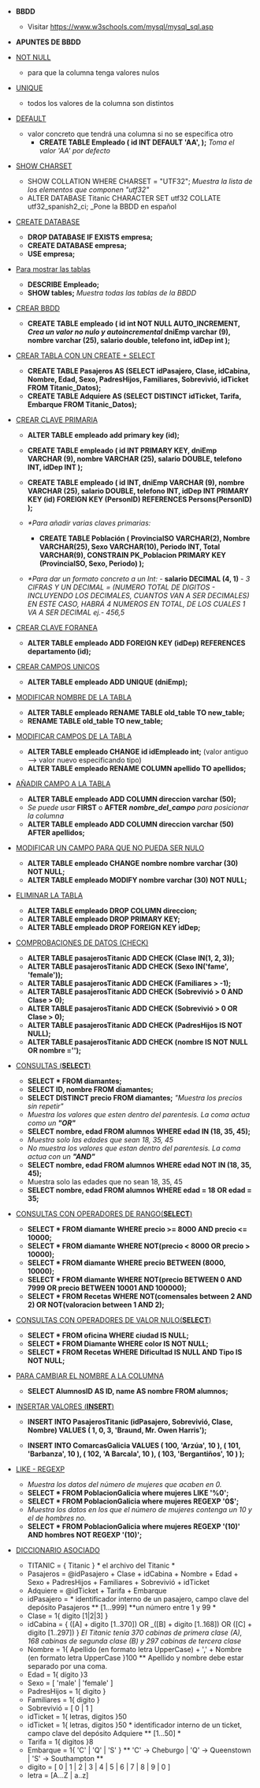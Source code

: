 - **BBDD**
	- Visitar https://www.w3schools.com/mysql/mysql_sql.asp
- **APUNTES DE BBDD**
- [NOT NULL]()
	- para  que la columna tenga valores nulos
- [UNIQUE]()
	- todos los valores de la columna son distintos
- [DEFAULT]()
	- valor concreto que tendrá una columna si no se especifica otro
		- **CREATE TABLE Empleado (
				 id INT DEFAULT 'AA',
				);**
			 _Toma el valor 'AA' por defecto_
- [SHOW CHARSET]()
	- SHOW COLLATION WHERE CHARSET = "UTF32";
	_Muestra la lista de los elementos que componen "utf32"_
	- ALTER DATABASE Titanic CHARACTER SET utf32 COLLATE utf32_spanish2_ci;
	_Pone la BBDD en español
	
- [CREATE DATABASE]()
	- **DROP DATABASE IF EXISTS empresa;**
 	- **CREATE DATABASE empresa;**
 	- **USE empresa;**
- [Para mostrar las tablas]()
	 - **DESCRIBE Empleado;**
	 - **SHOW tables;** _Muestra todas las tablas de la BBDD_
- [CREAR BBDD]()
	- **CREATE TABLE empleado (
	id int NOT NULL AUTO_INCREMENT,   _Crea un valor no nulo y 		  autoincremental_
	dniEmp varchar (9),
	nombre varchar (25),
	salario double,
	telefono int,
	idDep int
 );**
 - [CREAR TABLA CON UN CREATE + SELECT]()
	 - **CREATE TABLE Pasajeros AS (SELECT idPasajero, Clase, idCabina, Nombre, Edad, Sexo, PadresHijos, Familiares, Sobrevivió, idTicket FROM Titanic_Datos);**
	 - **CREATE TABLE Adquiere AS (SELECT DISTINCT idTicket, Tarifa, Embarque FROM Titanic_Datos);**
- [CREAR CLAVE PRIMARIA]()
	- **ALTER TABLE empleado add primary key (id);**

	 - **CREATE TABLE empleado (
			id INT PRIMARY KEY,
			dniEmp VARCHAR (9),
			nombre VARCHAR (25),
			salario DOUBLE,
			telefono INT,
			idDep INT
			 );**
	- **CREATE TABLE empleado (
	id INT,
	dniEmp VARCHAR (9),
	nombre VARCHAR (25),
	salario DOUBLE,
	telefono INT,
	idDep INT
	PRIMARY KEY (id)
	FOREIGN KEY (PersonID) REFERENCES Persons(PersonID)
 );**
	 - _*Para añadir varias claves primarias:_
		 - **CREATE TABLE Población (
	ProvinciaISO VARCHAR(2),
    Nombre VARCHAR(25),
    Sexo VARCHAR(10),
    Periodo INT,
    Total VARCHAR(9),
    CONSTRAIN PK_Poblacion PRIMARY KEY (ProvinciaISO, Sexo, Periodo)
 );**
	- _*Para dar un formato concreto a un Int:_
			- **salario DECIMAL (4, 1)**
			- _3 CIFRAS Y UN DECIMAL = (NUMERO TOTAL DE DIGITOS - INCLUYENDO LOS DECIMALES, CUANTOS VAN A SER DECIMALES)
 EN ESTE CASO, HABRÁ 4 NUMEROS EN TOTAL, DE LOS CUALES 1 VA A SER DECIMAL ej.- 456,5_
- [CREAR CLAVE FORANEA]()
	- **ALTER TABLE empleado ADD FOREIGN KEY (idDep) REFERENCES departamento (id);**
- [CREAR CAMPOS UNICOS]()
	- **ALTER TABLE empleado ADD UNIQUE (dniEmp);**
- [MODIFICAR NOMBRE DE LA TABLA]()
	- **ALTER TABLE empleado RENAME TABLE old_table TO new_table;**
	- **RENAME TABLE old_table TO new_table;**
- [MODIFICAR CAMPOS DE LA TABLA]()
	- **ALTER TABLE empleado CHANGE id idEmpleado int;** (valor antiguo –> valor nuevo especificando tipo)
	- **ALTER TABLE empleado RENAME COLUMN apellido TO apellidos;**
- [AÑADIR CAMPO A LA TABLA]()
	- **ALTER TABLE empleado ADD COLUMN direccion varchar (50);**
	- _Se puede usar_ **FIRST** o **AFTER** _***nombre_del_campo***_ _para posicionar la columna_
	- **ALTER TABLE empleado ADD COLUMN direccion varchar (50) AFTER apellidos;**
- [MODIFICAR UN CAMPO PARA QUE NO PUEDA SER NULO]()
	- **ALTER TABLE empleado CHANGE nombre nombre varchar (30) NOT NULL;**
	- **ALTER TABLE empleado MODIFY nombre varchar (30) NOT NULL;**
- [ELIMINAR LA TABLA]()
	- **ALTER TABLE empleado DROP COLUMN direccion;**
	- **ALTER TABLE empleado DROP PRIMARY KEY;**
	- **ALTER TABLE empleado DROP FOREIGN KEY idDep;**
- [COMPROBACIONES DE DATOS (CHECK)]()
	- **ALTER TABLE pasajerosTitanic ADD CHECK (Clase IN(1, 2, 3));**
	- **ALTER TABLE pasajerosTitanic ADD CHECK (Sexo IN('fame', 'female'));**
	- **ALTER TABLE pasajerosTitanic ADD CHECK (Familiares > -1);**
	- **ALTER TABLE pasajerosTitanic ADD CHECK (Sobrevivió > 0 AND Clase > 0);**
	- **ALTER TABLE pasajerosTitanic ADD CHECK (Sobrevivió > 0 OR Clase > 0);**
	- **ALTER TABLE pasajerosTitanic ADD CHECK (PadresHijos IS NOT NULL);**
	- **ALTER TABLE pasajerosTitanic ADD CHECK (nombre IS NOT NULL OR nombre ='');**
- [CONSULTAS (**SELECT**)]()
	- **SELECT * FROM diamantes;**
	- **SELECT ID, nombre FROM diamantes;**
	- **SELECT DISTINCT precio FROM diamantes;** *"Muestra los precios sin repetir"*
	- *Muestra los valores que esten dentro del parentesis. La coma actua como un **"OR"***
	- **SELECT nombre, edad FROM alumnos WHERE edad IN (18, 35, 45);**
	- *Muestra solo las edades que sean 18, 35, 45*
	- *No muestra los valores que estan dentro del parentesis. La coma actua con un **"AND"***
	- **SELECT nombre, edad FROM alumnos WHERE edad NOT IN (18, 35, 45);** 
	- Muestra solo las edades que no sean 18, 35, 45
	- **SELECT nombre, edad FROM alumnos WHERE edad = 18 OR edad = 35;**
- [CONSULTAS CON OPERADORES DE RANGO(**SELECT**)]()
	- **SELECT * FROM diamante WHERE precio >= 8000 AND precio <= 10000;**
	- **SELECT * FROM diamante WHERE NOT(precio < 8000 OR precio > 10000);**
	- **SELECT * FROM diamante WHERE precio BETWEEN (8000, 10000);**
	- **SELECT * FROM diamante WHERE NOT(precio BETWEEN 0 AND 7999 OR precio BETWEEN 10001 AND 100000);**
	- **SELECT * FROM Recetas WHERE NOT(comensales between 2 AND 2) OR NOT(valoracion between 1 AND 2);**
- [CONSULTAS CON OPERADORES DE VALOR NULO(**SELECT**)]()
	- **SELECT * FROM oficina WHERE ciudad IS NULL;**
	- **SELECT * FROM Diamante WHERE color IS NOT NULL;**
	- **SELECT * FROM Recetas WHERE Dificultad IS NULL AND Tipo IS NOT NULL;**
- [PARA CAMBIAR EL NOMBRE A LA COLUMNA]()
	- **SELECT AlumnosID AS ID, name AS nombre FROM alumnos;**
- [INSERTAR VALORES (**INSERT**)]()
	- **INSERT INTO PasajerosTitanic (idPasajero, Sobrevivió, Clase, Nombre)
		VALUES ( 1, 0, 3, 'Braund,  Mr. Owen Harris');**
		
	- **INSERT INTO	ComarcasGalicia
	VALUES 	( 100, 'Arzúa', 10 ),
		( 101, 'Barbanza', 10 ),
		( 102, 'A Barcala', 10 ),
                ( 103, 'Bergantiños', 10 )
	);**
- [LIKE - REGEXP]()
	- _Muestra los datos del número de mujeres que acaben en 0._
	- **SELECT * FROM PoblacionGalicia where mujeres LIKE '%0';**
	- **SELECT * FROM PoblacionGalicia where mujeres REGEXP '0$';**
	- _Muestra los datos en los que el número de mujeres contenga un 10 y el de hombres no._
	- **SELECT * FROM PoblacionGalicia where mujeres REGEXP '(10)' AND hombres NOT REGEXP '(10)';**
- [DICCIONARIO ASOCIADO]()
	- TITANIC = { Titanic } * el archivo del Titanic *
	- Pasajeros = @idPasajero + Clase + idCabina + Nombre + Edad + Sexo + PadresHijos + Familiares + Sobrevivió + idTicket
	 - Adquiere = @idTicket + Tarifa + Embarque
	 - idPasajero = * identificador interno de un pasajero, campo clave del depósito Pasajeros ** [1...999] **un número entre 1 y 99 *
	- Clase = 1{ digito [1|2|3] }
	 - idCabina = { ([A] + digito [1..370]) OR _([B] + digito [1..168]) OR ([C] + digito [1..297]) } 
	*El Titanic tenía 370 cabinas de primera clase (A), 168 cabinas de segunda clase (B) y 297 cabinas de tercera clase* 
	-  Nombre = 1{ Apellido (en formato letra UpperCase) + ',' + Nombre (en formato letra UpperCase }100 ** Apellido y nombre debe estar separado por una coma. 
	-  Edad = 1{ dígito }3
	-  Sexo = [ 'male' | 'female' ]
	-  PadresHijos = 1{ digito }
	-  Familiares = 1{ digito }
	-  Sobrevivió = [ 0 | 1 ]
	- idTicket = 1{ letras, digitos }50
	- idTicket = 1{ letras, digitos }50 * identificador interno de un ticket, campo clave del depósito Adquiere ** [1...50] *
	- Tarifa = 1{ digitos }8
	- Embarque = 1{ 'C' | 'Q' | 'S' }  ** 'C' -> Cheburgo | 'Q' -> Queenstown | 'S' -> Southampton **
	- digito = [ 0 | 1 | 2 | 3 | 4 | 5 | 6 | 7 | 8 | 9 | 0 ]
	- letra = [A...Z | a..z]
